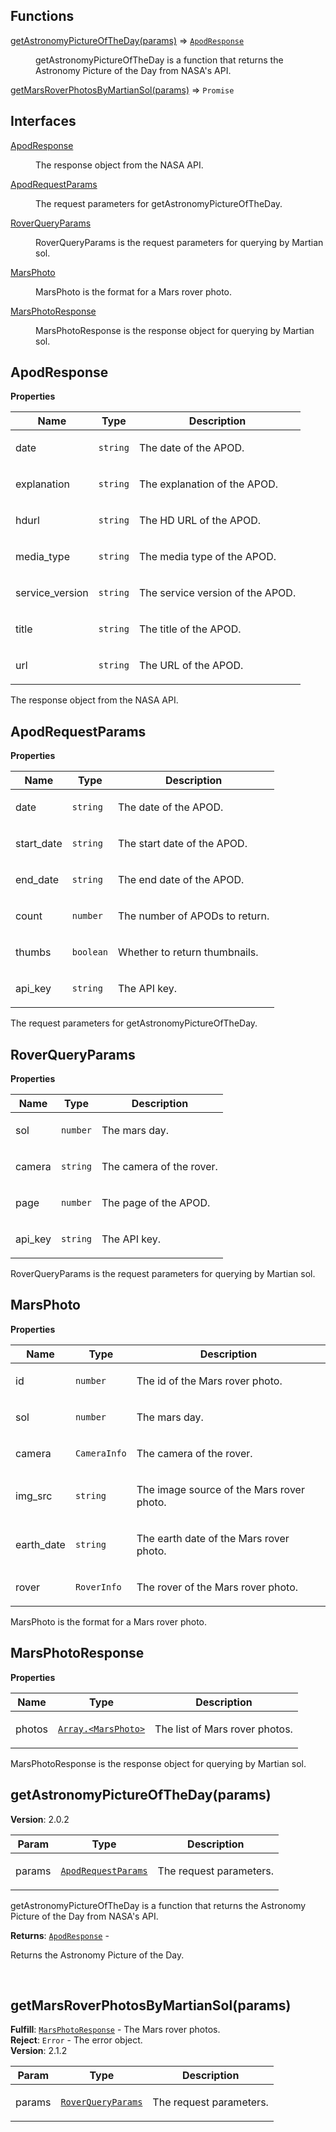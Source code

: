 ## Functions

<dl>
<dt><a href="#getAstronomyPictureOfTheDay">getAstronomyPictureOfTheDay(params)</a> ⇒ <code><a href="#ApodResponse">ApodResponse</a></code></dt>
<dd><p>getAstronomyPictureOfTheDay is a function that returns the Astronomy Picture of the Day from NASA's API.</p></dd>
<dt><a href="#getMarsRoverPhotosByMartianSol">getMarsRoverPhotosByMartianSol(params)</a> ⇒ <code>Promise</code></dt>
<dd></dd>
</dl>

## Interfaces

<dl>
<dt><a href="#ApodResponse">ApodResponse</a></dt>
<dd><p>The response object from the NASA API.</p></dd>
<dt><a href="#ApodRequestParams">ApodRequestParams</a></dt>
<dd><p>The request parameters for getAstronomyPictureOfTheDay.</p></dd>
<dt><a href="#RoverQueryParams">RoverQueryParams</a></dt>
<dd><p>RoverQueryParams is the request parameters for querying by Martian sol.</p></dd>
<dt><a href="#MarsPhoto">MarsPhoto</a></dt>
<dd><p>MarsPhoto is the format for a Mars rover photo.</p></dd>
<dt><a href="#MarsPhotoResponse">MarsPhotoResponse</a></dt>
<dd><p>MarsPhotoResponse is the response object for querying by Martian sol.</p></dd>
</dl>

<a name="ApodResponse"></a>

## ApodResponse
**Properties**

| Name | Type | Description |
| --- | --- | --- |
| date | <code>string</code> | <p>The date of the APOD.</p> |
| explanation | <code>string</code> | <p>The explanation of the APOD.</p> |
| hdurl | <code>string</code> | <p>The HD URL of the APOD.</p> |
| media_type | <code>string</code> | <p>The media type of the APOD.</p> |
| service_version | <code>string</code> | <p>The service version of the APOD.</p> |
| title | <code>string</code> | <p>The title of the APOD.</p> |
| url | <code>string</code> | <p>The URL of the APOD.</p> |

<p>The response object from the NASA API.</p>

<a name="ApodRequestParams"></a>

## ApodRequestParams
**Properties**

| Name | Type | Description |
| --- | --- | --- |
| date | <code>string</code> | <p>The date of the APOD.</p> |
| start_date | <code>string</code> | <p>The start date of the APOD.</p> |
| end_date | <code>string</code> | <p>The end date of the APOD.</p> |
| count | <code>number</code> | <p>The number of APODs to return.</p> |
| thumbs | <code>boolean</code> | <p>Whether to return thumbnails.</p> |
| api_key | <code>string</code> | <p>The API key.</p> |

<p>The request parameters for getAstronomyPictureOfTheDay.</p>

<a name="RoverQueryParams"></a>

## RoverQueryParams
**Properties**

| Name | Type | Description |
| --- | --- | --- |
| sol | <code>number</code> | <p>The mars day.</p> |
| camera | <code>string</code> | <p>The camera of the rover.</p> |
| page | <code>number</code> | <p>The page of the APOD.</p> |
| api_key | <code>string</code> | <p>The API key.</p> |

<p>RoverQueryParams is the request parameters for querying by Martian sol.</p>

<a name="MarsPhoto"></a>

## MarsPhoto
**Properties**

| Name | Type | Description |
| --- | --- | --- |
| id | <code>number</code> | <p>The id of the Mars rover photo.</p> |
| sol | <code>number</code> | <p>The mars day.</p> |
| camera | <code>CameraInfo</code> | <p>The camera of the rover.</p> |
| img_src | <code>string</code> | <p>The image source of the Mars rover photo.</p> |
| earth_date | <code>string</code> | <p>The earth date of the Mars rover photo.</p> |
| rover | <code>RoverInfo</code> | <p>The rover of the Mars rover photo.</p> |

<p>MarsPhoto is the format for a Mars rover photo.</p>

<a name="MarsPhotoResponse"></a>

## MarsPhotoResponse
**Properties**

| Name | Type | Description |
| --- | --- | --- |
| photos | [<code>Array.&lt;MarsPhoto&gt;</code>](#MarsPhoto) | <p>The list of Mars rover photos.</p> |

<p>MarsPhotoResponse is the response object for querying by Martian sol.</p>

<a name="getAstronomyPictureOfTheDay"></a>

## getAstronomyPictureOfTheDay(params)
**Version**: 2.0.2  

| Param | Type | Description |
| --- | --- | --- |
| params | [<code>ApodRequestParams</code>](#ApodRequestParams) | <p>The request parameters.</p> |

<p>getAstronomyPictureOfTheDay is a function that returns the Astronomy Picture of the Day from NASA's API.</p>

**Returns**: [<code>ApodResponse</code>](#ApodResponse) - <p>Returns the Astronomy Picture of the Day.</p>  
<a name="getMarsRoverPhotosByMartianSol"></a>

## getMarsRoverPhotosByMartianSol(params)
**Fulfill**: [<code>MarsPhotoResponse</code>](#MarsPhotoResponse) - The Mars rover photos.  
**Reject**: <code>Error</code> - The error object.  
**Version**: 2.1.2  

| Param | Type | Description |
| --- | --- | --- |
| params | [<code>RoverQueryParams</code>](#RoverQueryParams) | <p>The request parameters.</p> |

